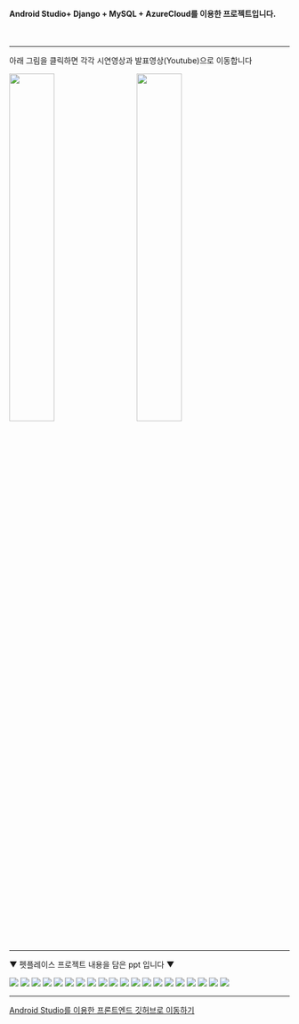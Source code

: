 #### Android Studio+ Django + MySQL + AzureCloud를 이용한 프로젝트입니다.

<br>
<hr/>

<p>아래 그림을 클릭하면 각각 시연영상과 발표영상(Youtube)으로 이동합니다</p>
<a href="https://youtu.be/t2Cvoo3Vm1k">
<img src="https://user-images.githubusercontent.com/37690467/104351104-4cd58500-5548-11eb-810a-aa85870a279c.jpg" width="40%"></img></a>
 &nbsp; &nbsp; &nbsp;
<a href="https://youtu.be/j9YaQoilU_Y">
<img src="https://user-images.githubusercontent.com/37690467/104352425-02550800-554a-11eb-90d1-22b05cf38b2b.jpg" width="40%" ></img></a>

<hr/>
<div float:left>
<p>▼ 펫플레이스 프로젝트 내용을 담은 ppt 입니다 ▼</p>
<img src="https://user-images.githubusercontent.com/37690467/105202290-2a192100-5b85-11eb-8a66-44693ab7c66f.jpg"></img>
<img src="https://user-images.githubusercontent.com/37690467/105202293-2ab1b780-5b85-11eb-8851-e30a0661054d.jpg"></img>
<img src="https://user-images.githubusercontent.com/37690467/105202294-2ab1b780-5b85-11eb-9a3c-5b52edf66bf8.jpg"></img>
<img src="https://user-images.githubusercontent.com/37690467/105202296-2b4a4e00-5b85-11eb-8d3d-081cbf06d47f.jpg"></img>
<img src="https://user-images.githubusercontent.com/37690467/105202300-2be2e480-5b85-11eb-8b6d-23dd7e36a52a.jpg"></img>
<img src="https://user-images.githubusercontent.com/37690467/105202303-2be2e480-5b85-11eb-9ebe-9e2471c820a7.jpg"></img>
<img src="https://user-images.githubusercontent.com/37690467/105202305-2c7b7b00-5b85-11eb-87c9-70ece40f4345.jpg"></img>
<img src="https://user-images.githubusercontent.com/37690467/105202310-2d141180-5b85-11eb-8330-0df3ae92cf8b.jpg"></img>
<img src="https://user-images.githubusercontent.com/37690467/105202263-24bbd680-5b85-11eb-947b-1a5d13c946f9.jpg"></img>
<img src="https://user-images.githubusercontent.com/37690467/105202269-25ed0380-5b85-11eb-85fd-ed25c9406c4a.jpg"></img>
<img src="https://user-images.githubusercontent.com/37690467/105202270-26859a00-5b85-11eb-9518-0d17043042ad.jpg"></img>
<img src="https://user-images.githubusercontent.com/37690467/105202272-26859a00-5b85-11eb-8a92-096e8c020a08.jpg"></img>
<img src="https://user-images.githubusercontent.com/37690467/105202273-271e3080-5b85-11eb-911c-fc23c037a7f7.jpg"></img>
<img src="https://user-images.githubusercontent.com/37690467/105202275-271e3080-5b85-11eb-90b8-f8efcb70ef3d.jpg"></img>
<img src="https://user-images.githubusercontent.com/37690467/105202277-27b6c700-5b85-11eb-89af-b72fd6d4c43a.jpg"></img>
<img src="https://user-images.githubusercontent.com/37690467/105202279-284f5d80-5b85-11eb-9b2a-e45e4935daf1.jpg"></img>
<img src="https://user-images.githubusercontent.com/37690467/105202281-28e7f400-5b85-11eb-9007-f3098dab1e49.jpg"></img>
<img src="https://user-images.githubusercontent.com/37690467/105202285-28e7f400-5b85-11eb-8023-fa94518b5e1f.jpg"></img>
<img src="https://user-images.githubusercontent.com/37690467/105202288-29808a80-5b85-11eb-8a16-208745588509.jpg"></img>
<img src="https://user-images.githubusercontent.com/37690467/105202289-29808a80-5b85-11eb-8119-1243f61dec1a.jpg"></img>
</div>
<hr/>
<a href ="https://github.com/Jiyoung326/PetPlace_Frontend.git">Android Studio를 이용한 프론트엔드 깃허브로 이동하기</a>

